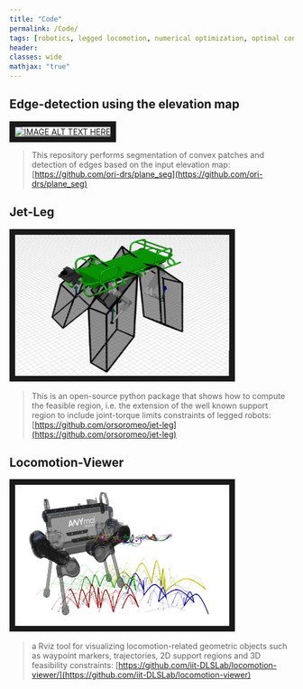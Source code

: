 ```yaml
---
title: "Code"
permalink: /Code/
tags: [robotics, legged locomotion, numerical optimization, optimal control, computer graphics]
header:
classes: wide
mathjax: "true"
---
```


## Edge-detection using the elevation map
<a href="https://youtu.be/YYs4lJ9t-Xo
" target="_blank"><img src="https://i.ytimg.com/vi/YYs4lJ9t-Xo/maxresdefault.jpg"
alt="IMAGE ALT TEXT HERE" width="380" height="250" border="10" /></a>
>  This repository performs segmentation of convex patches and detection of edges based on the input elevation map: [https://github.com/ori-drs/plane_seg](https://github.com/ori-drs/plane_seg)

## Jet-Leg
<a href="https://youtu.be/YYs4lJ9t-Xo
" target="_blank"><img src="/assets/images/force_polygons.png"
alt="IMAGE ALT TEXT HERE" width="380" height="250" border="10" /></a>
>  This is an open-source python package that shows how to compute the feasible region, i.e. the extension of the well known support region to include joint-torque limits constraints of legged robots: [https://github.com/orsoromeo/jet-leg](https://github.com/orsoromeo/jet-leg)

## Locomotion-Viewer
<a href="https://youtu.be/YYs4lJ9t-Xo
" target="_blank"><img src="/assets/images/anymal.png"
alt="IMAGE ALT TEXT HERE" width="380" height="250" border="10" /></a>
>  a Rviz tool for visualizing locomotion-related geometric objects such as waypoint markers, trajectories, 2D support regions and 3D feasibility constraints: [https://github.com/iit-DLSLab/locomotion-viewer/](https://github.com/iit-DLSLab/locomotion-viewer)


